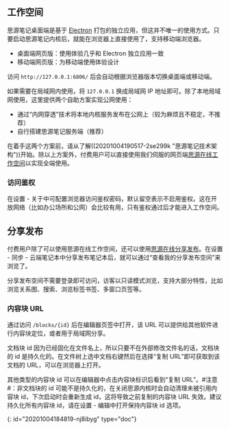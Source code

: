 ## 工作空间

思源笔记桌面端是基于 [Electron](https://www.electronjs.org) 打包的独立应用，但这并不唯一的使用方式。只要启动思源笔记内核后，就能在浏览器上直接使用了，支持移动端浏览器。

* 桌面端网页版：使用体验几乎和 Electron 独立应用一致
* 移动端网页版：为移动端使用体验设计

访问 `http://127.0.0.1:6806/` 后会自动根据浏览器版本切换桌面端或移动端。

如果需要在局域网内使用，将 `127.0.0.1` 换成局域网 IP 地址即可。除了本地局域网使用，这里提供两个自助方案实现公网使用：

* 通过“内网穿透”技术将本地内核服务发布在公网上（较为麻烦且不稳定，不推荐）
* 自行搭建思源笔记服务端（推荐）

在着手这两个方案前，请从了解((20201004190517-2se299k "思源笔记技术架构"))开始。除以上方案外，付费用户可以直接使用我们伺服的网页端[思源在线工作空间](https://ld246.com/xanadu/)以实现全端使用。

### 访问鉴权

在设置 - 关于中可配置浏览器访问鉴权密码，默认留空表示不启用鉴权。这在开放网络（比如办公场所和公网）会比较有用，只有鉴权通过后才能进入工作空间。

## 分享发布

付费用户除了可以使用思源在线工作空间，还可以使用[思源在线分享发布](https://ld246.com/udanax/)。在设置 - 同步 - 云端笔记本中分享发布笔记本后，就可以通过“查看我的分享发布空间”来浏览了。

分享发布空间不需要登录即可访问，访客以只读模式浏览，支持大部分特性，比如浏览关系图、搜索、浏览标签书签、多窗口页签等。

### 内容块 URL

通过访问 `/blocks/{id}` 后在编辑器页签中打开，该 URL 可以提供给其他软件进行内容块定位，或者用于局域网分享。

文档块 id 因为已经固化在文件名上，所以只要不在外部修改文件名的话，文档块的 id 是持久化的。在文件树上选中文档右键然后在选择“复制 URL”即可获取到该文档的 URL，可以在浏览器上打开。

其他类型的内容块 id 可以在编辑器中点击内容块标识后看到“复制 URL”。#注意#：非文档块的 id 可能不是持久化的，在关闭思源内核时会自动清理未被引用内容块 id，下次启动时会重新生成 id，这将导致之前复制的内容块 URL 失效。建议持久化所有内容块 id，请在设置 - 编辑中打开保持内容块 id 选项。


{: id="20201004184819-nj8ibyg" type="doc"}
